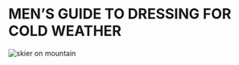 # MEN’S GUIDE TO DRESSING FOR COLD WEATHER

![skier on mountain](https://assets.macysassets.com/dyn_img/creativepages/Q8060009-109-hero.jpg)

